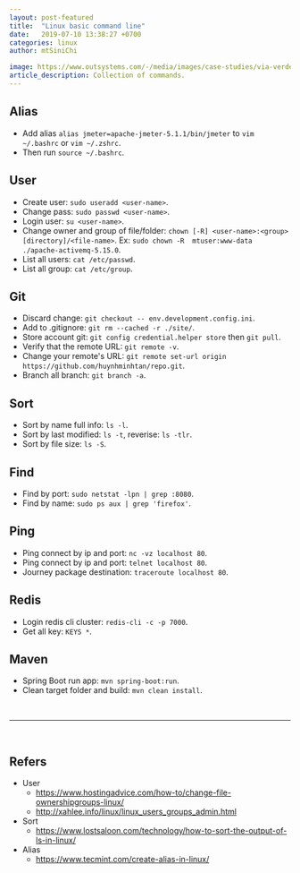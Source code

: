 ```yaml
---
layout: post-featured
title:  "Linux basic command line"
date:   2019-07-10 13:38:27 +0700
categories: linux
author: mtSiniChi

image: https://www.outsystems.com/-/media/images/case-studies/via-verde-crm-increases-customer-adoption/via-verde-crm-increases-customer-adoption-hero.png
article_description: Collection of commands.
---
```


## Alias

- Add alias `alias jmeter=apache-jmeter-5.1.1/bin/jmeter` to `vim ~/.bashrc` or `vim ~/.zshrc`.
- Then run `source ~/.bashrc`.

## User

- Create user: `sudo useradd <user-name>`.
- Change pass: `sudo passwd <user-name>`.
- Login user: `su <user-name>`.
- Change owner and group of file/folder: `chown [-R] <user-name>:<group> [directory]/<file-name>`. Ex: `sudo chown -R  mtuser:www-data ./apache-activemq-5.15.0`.
- List all users: `cat /etc/passwd`.
- List all group: `cat /etc/group`.

## Git

- Discard change: `git checkout -- env.development.config.ini`.
- Add to .gitignore: `git rm --cached -r ./site/`.
- Store account git: `git config credential.helper store` then `git pull`.
- Verify that the remote URL: `git remote -v`.
- Change your remote's URL: `git remote set-url origin https://github.com/huynhminhtan/repo.git`.
- Branch all branch: `git branch -a`.

## Sort

- Sort by name full info: `ls -l`.
- Sort by last modified: `ls -t`, reverise: `ls -tlr`.
- Sort by file size: `ls -S`.

## Find

- Find by port: `sudo netstat -lpn | grep :8080`.
- Find by name: `sudo ps aux | grep 'firefox'`.

## Ping

- Ping connect by ip and port: `nc -vz localhost 80`.
- Ping connect by ip and port: `telnet localhost 80`.
- Journey package destination: `traceroute localhost 80`.

## Redis

- Login redis cli cluster: `redis-cli -c -p 7000`.
- Get all key: `KEYS *`.

## Maven

- Spring Boot run app: `mvn spring-boot:run`.
- Clean target folder and build: `mvn clean install`.

<br>

---

<br>

## Refers

- User
  - https://www.hostingadvice.com/how-to/change-file-ownershipgroups-linux/
  - http://xahlee.info/linux/linux_users_groups_admin.html
- Sort
  - https://www.lostsaloon.com/technology/how-to-sort-the-output-of-ls-in-linux/
- Alias
  - https://www.tecmint.com/create-alias-in-linux/
